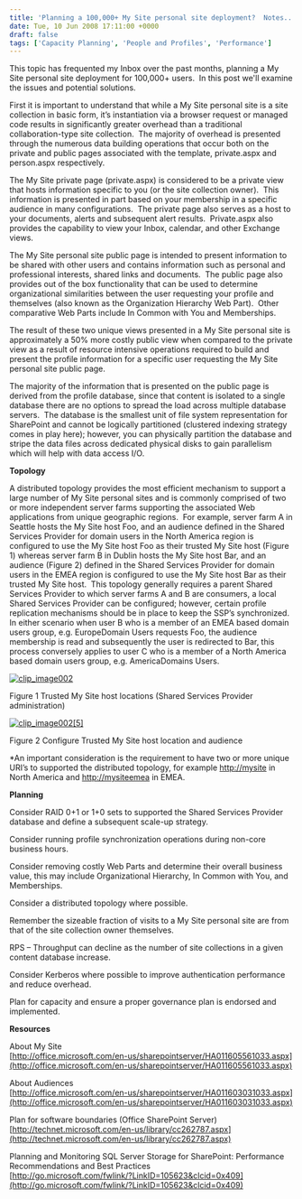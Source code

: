 ```yaml
---
title: 'Planning a 100,000+ My Site personal site deployment?  Notes...'
date: Tue, 10 Jun 2008 17:11:00 +0000
draft: false
tags: ['Capacity Planning', 'People and Profiles', 'Performance']
---
```


This topic has frequented my Inbox over the past months, planning a My Site personal site deployment for 100,000+ users.  In this post we'll examine the issues and potential solutions.

First it is important to understand that while a My Site personal site is a site collection in basic form, it’s instantiation via a browser request or managed code results in significantly greater overhead than a traditional collaboration-type site collection.  The majority of overhead is presented through the numerous data building operations that occur both on the private and public pages associated with the template, private.aspx and person.aspx respectively.

The My Site private page (private.aspx) is considered to be a private view that hosts information specific to you (or the site collection owner).  This information is presented in part based on your membership in a specific audience in many configurations.  The private page also serves as a host to your documents, alerts and subsequent alert results.  Private.aspx also provides the capability to view your Inbox, calendar, and other Exchange views.

The My Site personal site public page is intended to present information to be shared with other users and contains information such as personal and professional interests, shared links and documents.  The public page also provides out of the box functionality that can be used to determine organizational similarities between the user requesting your profile and themselves (also known as the Organization Hierarchy Web Part).  Other comparative Web Parts include In Common with You and Memberships.

The result of these two unique views presented in a My Site personal site is approximately a 50% more costly public view when compared to the private view as a result of resource intensive operations required to build and present the profile information for a specific user requesting the My Site personal site public page.

The majority of the information that is presented on the public page is derived from the profile database, since that content is isolated to a single database there are no options to spread the load across multiple database servers.  The database is the smallest unit of file system representation for SharePoint and cannot be logically partitioned (clustered indexing strategy comes in play here); however, you can physically partition the database and stripe the data files across dedicated physical disks to gain parallelism which will help with data access I/O.

**Topology**

A distributed topology provides the most efficient mechanism to support a large number of My Site personal sites and is commonly comprised of two or more independent server farms supporting the associated Web applications from unique geographic regions.  For example, server farm A in Seattle hosts the My Site host Foo, and an audience defined in the Shared Services Provider for domain users in the North America region is configured to use the My Site host Foo as their trusted My Site host (Figure 1) whereas server farm B in Dublin hosts the My Site host Bar, and an audience (Figure 2) defined in the Shared Services Provider for domain users in the EMEA region is configured to use the My Site host Bar as their trusted My Site host.  This topology generally requires a parent Shared Services Provider to which server farms A and B are consumers, a local Shared Services Provider can be configured; however, certain profile replication mechanisms should be in place to keep the SSP’s synchronized.  In either scenario when user B who is a member of an EMEA based domain users group, e.g. EuropeDomain Users requests Foo, the audience membership is read and subsequently the user is redirected to Bar, this process conversely applies to user C who is a member of a North America based domain users group, e.g. AmericaDomains Users.

[![clip_image002](https://msdnshared.blob.core.windows.net/media/TNBlogsFS/BlogFileStorage/blogs_technet/wbaer/WindowsLiveWriter/Planninga100000MySitepersonalsitedeploym_C327/clip_image002_thumb.jpg)](https://msdnshared.blob.core.windows.net/media/TNBlogsFS/BlogFileStorage/blogs_technet/wbaer/WindowsLiveWriter/Planninga100000MySitepersonalsitedeploym_C327/clip_image002_2.jpg)

Figure 1 Trusted My Site host locations (Shared Services Provider administration)

[![clip_image002[5]](https://msdnshared.blob.core.windows.net/media/TNBlogsFS/BlogFileStorage/blogs_technet/wbaer/WindowsLiveWriter/Planninga100000MySitepersonalsitedeploym_C327/clip_image002%5B5%5D_thumb.jpg)](https://msdnshared.blob.core.windows.net/media/TNBlogsFS/BlogFileStorage/blogs_technet/wbaer/WindowsLiveWriter/Planninga100000MySitepersonalsitedeploym_C327/clip_image002%5B5%5D.jpg)

Figure 2 Configure Trusted My Site host location and audience

\*An important consideration is the requirement to have two or more unique URI’s to supported the distributed topology, for example [http://mysite](http://mysite/) in North America and [http://mysiteemea](http://mysiteemea/) in EMEA.

**Planning**

Consider RAID 0+1 or 1+0 sets to supported the Shared Services Provider database and define a subsequent scale-up strategy.

Consider running profile synchronization operations during non-core business hours.

Consider removing costly Web Parts and determine their overall business value, this may include Organizational Hierarchy, In Common with You, and Memberships.

Consider a distributed topology where possible.

Remember the sizeable fraction of visits to a My Site personal site are from that of the site collection owner themselves.

RPS – Throughput can decline as the number of site collections in a given content database increase.

Consider Kerberos where possible to improve authentication performance and reduce overhead.

Plan for capacity and ensure a proper governance plan is endorsed and implemented.

**Resources**

About My Site  
[http://office.microsoft.com/en-us/sharepointserver/HA011605561033.aspx](http://office.microsoft.com/en-us/sharepointserver/HA011605561033.aspx)

About Audiences  
[http://office.microsoft.com/en-us/sharepointserver/HA011603031033.aspx](http://office.microsoft.com/en-us/sharepointserver/HA011603031033.aspx)

Plan for software boundaries (Office SharePoint Server)  
[http://technet.microsoft.com/en-us/library/cc262787.aspx](http://technet.microsoft.com/en-us/library/cc262787.aspx)

Planning and Monitoring SQL Server Storage for SharePoint: Performance Recommendations and Best Practices  
[http://go.microsoft.com/fwlink/?LinkID=105623&clcid=0x409](http://go.microsoft.com/fwlink/?LinkID=105623&clcid=0x409)